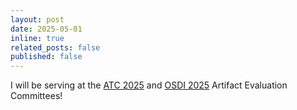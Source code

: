 ```yaml
---
layout: post
date: 2025-05-01
inline: true
related_posts: false
published: false
---
```


I will be serving at the [ATC 2025](https://www.usenix.org/conference/atc25) and [OSDI 2025](https://www.usenix.org/conference/osdi25) Artifact Evaluation Committees!

